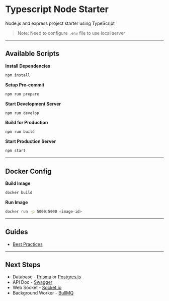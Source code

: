# Typescript Node Starter

Node.js and express project starter using TypeScript

> Note: Need to configure `.env` file to use local server

---

## Available Scripts

**Install Dependencies**

```bash
npm install
```

**Setup Pre-commit**

```bash
npm run prepare
```

**Start Development Server**

```bash
npm run develop
```

**Build for Production**

```bash
npm run build
```

**Start Production Server**

```bash
npm start
```

---

## Docker Config

**Build Image**

```bash
docker build
```

**Run Image**

```bash
docker run -p 5000:5000 <image-id>
```

---

## Guides

- [Best Practices](https://github.com/goldbergyoni/nodebestpractices)

---

## Next Steps

- Database - [Prisma](https://www.prisma.io/) or [Postgres.js](https://github.com/porsager/postgres)
- API Doc - [Swagger](https://swagger.io/)
- Web Socket - [Socket.io](https://socket.io/)
- Background Worker - [BullMQ](https://docs.bullmq.io/)
